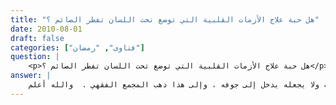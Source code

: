 ```yaml
---
title: "هل حبة علاج الأزمات القلبية التي توضع تحت اللسان تفطر الصائم ؟"
date: 2010-08-01
draft: false
categories: ["فتاوى", "رمضان"]
question: |
    <p>هل حبة علاج الأزمات القلبية التي توضع تحت اللسان تفطر الصائم ؟</p>
answer: |
    يستخدم بعض مرضى القلب علاج يسمى  (النيتروغلسيرين) وهو عبارة عن حبة توضع تحت اللسان فيمتصها بطريقة مباشر ، ويحملها الدّم إلى القلب فتوقف أزماته المفاجئة ، وسألت بعض الأطباء عنها فأفادني أن هذا النوع من الدواء لا يدخل إلى المعدة ، لسرعة امتصاصه ، وعليه فإن الصائم لو احتاج إلى استخدامها فلا شيء عليه ، ولكن عليه أن يمج ما يجده من الطعم في فمه ولا يجعله يدخل إلى جوفه ، وإلى هذا ذهب المجمع الفقهي .  والله أعلم . <BR>ينظر : مجلة المجمع عدد (10) ، وقرارات وتوصيات مجمع الفقه الإسلامي (1/152) .
---
```


